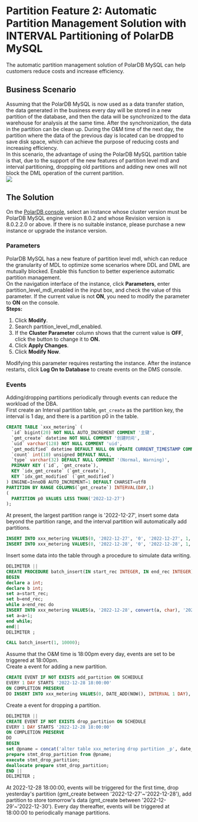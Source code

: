 <a name="Q6Yf8"></a>
# Partition Feature 2: Automatic Partition Management Solution with INTERVAL Partitioning of PolarDB MySQL
The automatic partition management solution of PolarDB MySQL can help customers reduce costs and increase efficiency.
<a name="O2ulw"></a>
## Business Scenario
Assuming that the PolarDB MySQL is now used as a data transfer station, the data generated in the business every day will be stored in a new partition of the database, and then the data will be synchronized to the data warehouse for analysis at the same time. After the synchronization, the data in the partition can be clean up. During the O&M time of the next day, the partition where the data of the previous day is located can be dropped to save disk space, which can achieve the purpose of reducing costs and increasing efficiency.<br />In this scenario, the advantage of using the PolarDB MySQL partition table is that, due to the support of the new features of partition level mdl and interval partitioning, droppping old partitions and adding new ones will not block the DML operation of the current partition.<br />![](https://ata2-img.oss-cn-zhangjiakou.aliyuncs.com/neweditor/116107c9-e3e7-420b-ba06-9ff0778ba1d8.png#crop=0&crop=0&crop=1&crop=1&id=T7gfG&originHeight=773&originWidth=1500&originalType=binary&ratio=1&rotation=0&showTitle=false&status=done&style=none&title=)
<a name="BfKoy"></a>
## The Solution
On the [PolarDB console](https://polardb.console.aliyun.com/), select an instance whose cluster version must be PolarDB MySQL engine version 8.0.2 and whose Revision version is 8.0.2.2.0 or above. If there is no suitable instance, please purchase a new instance or upgrade the instance version.
<a name="bm6RF"></a>
### Parameters
PolarDB MySQL has a new feature of partition level mdl, which can reduce the granularity of MDL to optimize some scenarios where DDL and DML are mutually blocked. Enable this function to better experience automatic partition management.<br />On the navigation interface of the instance, click **Parameters**, enter partition_level_mdl_enabled in the input box, and check the value of this parameter. If the current value is not **ON**, you need to modify the parameter to **ON** on the console.<br />**Steps:**

1. Click **Modify**.
2. Search partition_level_mdl_enabled.
3. If the **Cluster Parameter** column shows that the current value is **OFF**, click the button to change it to **ON.**
4. Click **Apply Changes**.
5.  Click **Modify Now**.

Modifying this parameter requires restarting the instance. After the instance restarts, click **Log On to Database** to create events on the DMS console.
<a name="hfpEM"></a>
### Events
Adding/dropping partitions periodically through events can reduce the workload of the DBA.<br />First create an Interval partition table, `gmt_create` as the partition key, the interval is 1 day, and there is a partition p0 in the table.
```sql
CREATE TABLE `xxx_metering` (
  `id` bigint(20) NOT NULL AUTO_INCREMENT COMMENT '主键',
  `gmt_create` datetime NOT NULL COMMENT '创建时间',
  `uid` varchar(128) NOT NULL COMMENT 'uid',
  `gmt_modified` datetime DEFAULT NULL ON UPDATE CURRENT_TIMESTAMP COMMENT 'modified time',
  `count` int(10) unsigned DEFAULT NULL,
  `type` varchar(32) DEFAULT NULL COMMENT '(Normal, Warning)',
  PRIMARY KEY (`id`, `gmt_create`),
  KEY `idx_gmt_create` (`gmt_create`),
  KEY `idx_gmt_modified` (`gmt_modified`)
) ENGINE=InnoDB AUTO_INCREMENT=1 DEFAULT CHARSET=utf8
PARTITION BY RANGE COLUMNS(`gmt_create`) INTERVAL(DAY,1)
(
  PARTITION p0 VALUES LESS THAN('2022-12-27')
);
```
At present, the largest partition range is '2022-12-27', insert some data beyond the partition range, and the interval partition will automatically add partitions.
```sql
INSERT INTO xxx_metering VALUES(0, '2022-12-27', '0', '2022-12-27', 1, 'Normal');
INSERT INTO xxx_metering VALUES(0, '2022-12-28', '0', '2022-12-28', 1, 'Normal');
```
Insert some data into the table through a procedure to simulate data writing.
```sql
DELIMITER ||
CREATE PROCEDURE batch_insert(IN start_rec INTEGER, IN end_rec INTEGER)
BEGIN
declare a int;
declare b int;
set a=start_rec;
set b=end_rec;
while a<end_rec do
INSERT INTO xxx_metering VALUES(a, '2022-12-28', convert(a, char), '2022-12-28', 1, 'Normal');
set a=a+1;
end while;
end||
DELIMITER ;

CALL batch_insert(1, 10000);
```
Assume that the O&M time is 18:00pm every day, events are set to be triggered at 18:00pm.<br />Create a event for adding a new partition.
```sql
CREATE EVENT IF NOT EXISTS add_partition ON SCHEDULE
EVERY 1 DAY STARTS '2022-12-28 18:00:00'
ON COMPLETION PRESERVE
DO INSERT INTO xxx_metering VALUES(0, DATE_ADD(NOW(), INTERVAL 1 DAY), 0, DATE_ADD(NOW(), INTERVAL 1 DAY), 1, 'Normal');
```
Create a event for dropping a partition.
```sql
DELIMITER ||
CREATE EVENT IF NOT EXISTS drop_partition ON SCHEDULE
EVERY 1 DAY STARTS '2022-12-28 18:00:00'
ON COMPLETION PRESERVE
DO
BEGIN
set @pname = concat('alter table xxx_metering drop partition _p', date_format(curdate(), '%Y%m%d000000'));
prepare stmt_drop_partition from @pname;
execute stmt_drop_partition;
deallocate prepare stmt_drop_partition;
END ||
DELIMITER ;
```
At 2022-12-28 18:00:00, events will be triggered for the first time, drop yesterday's partition (gmt_create between '2022-12-27'~'2022-12-28'), add partition to store tomorrow's data (gmt_create between '2022-12-29'~'2022-12-30'). Every day thereafter, events will be triggered at 18:00:00 to periodically manage partitions.
